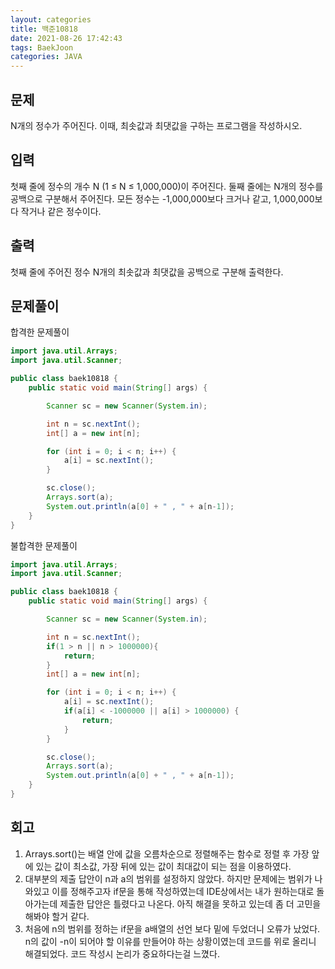 ```yaml
---
layout: categories
title: 백준10818
date: 2021-08-26 17:42:43
tags: BaekJoon
categories: JAVA
---
```


## 문제
N개의 정수가 주어진다. 이때, 최솟값과 최댓값을 구하는 프로그램을 작성하시오.

## 입력
첫째 줄에 정수의 개수 N (1 ≤ N ≤ 1,000,000)이 주어진다. 둘째 줄에는 N개의 정수를 공백으로 구분해서 주어진다. 모든 정수는 -1,000,000보다 크거나 같고, 1,000,000보다 작거나 같은 정수이다.

## 출력
첫째 줄에 주어진 정수 N개의 최솟값과 최댓값을 공백으로 구분해 출력한다.

## 문제풀이
합격한 문제풀이
```java
import java.util.Arrays;
import java.util.Scanner;

public class baek10818 {
    public static void main(String[] args) {

        Scanner sc = new Scanner(System.in);

        int n = sc.nextInt();
        int[] a = new int[n];

        for (int i = 0; i < n; i++) {
            a[i] = sc.nextInt();
        }

        sc.close();
        Arrays.sort(a);
        System.out.println(a[0] + " , " + a[n-1]);
    }
}

```
불합격한 문제풀이
```java
import java.util.Arrays;
import java.util.Scanner;

public class baek10818 {
    public static void main(String[] args) {

        Scanner sc = new Scanner(System.in);

        int n = sc.nextInt();
        if(1 > n || n > 1000000){
            return;
        }
        int[] a = new int[n];

        for (int i = 0; i < n; i++) {
            a[i] = sc.nextInt();
            if(a[i] < -1000000 || a[i] > 1000000) {
                return;
            }
        }

        sc.close();
        Arrays.sort(a);
        System.out.println(a[0] + " , " + a[n-1]);
    }
}

```
## 회고
1. Arrays.sort()는 배열 안에 값을 오름차순으로 정렬해주는 함수로 정렬 후 가장 앞에 있는 값이 최소값, 가장 뒤에 있는 값이 최대값이 되는 점을 이용하였다.
2. 대부분의 제출 답안이 n과 a의 범위를 설정하지 않았다. 하지만 문제에는 범위가 나와있고 이를 정해주고자 if문을 통해 작성하였는데 IDE상에서는 내가 원하는대로 돌아가는데 제출한 답안은 틀렸다고 나온다. 아직 해결을 못하고 있는데 좀 더 고민을 해봐야 할거 같다.
3. 처음에 n의 범위를 정하는 if문을 a배열의 선언 보다 밑에 두었더니 오류가 났었다. n의 값이 -n이 되어야 할 이유를 만들어야 하는 상황이였는데 코드를 위로 올리니 해결되었다. 코드 작성시 논리가 중요하다는걸 느꼈다.
